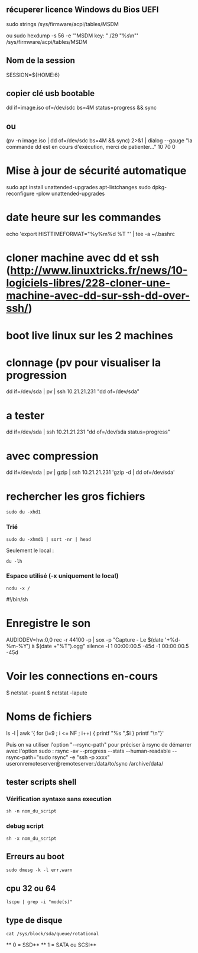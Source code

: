 ## récuperer licence Windows du Bios UEFI
sudo strings /sys/firmware/acpi/tables/MSDM

ou
sudo hexdump -s 56 -e '"MSDM key: " /29 "%s\n"' /sys/firmware/acpi/tables/MSDM

## Nom de la session
SESSION=${HOME:6}

## copier clé usb bootable
dd if=image.iso of=/dev/sdc bs=4M status=progress && sync
## ou
(pv -n image.iso | dd of=/dev/sdc bs=4M && sync) 2>&1 | dialog --gauge "la commande dd est en cours d'exécution, merci de patienter..." 10 70 0

# Mise à jour de sécurité automatique
sudo apt install unattended-upgrades apt-listchanges
sudo dpkg-reconfigure -plow unattended-upgrades

# date heure sur les commandes
echo 'export HISTTIMEFORMAT="%y%m%d %T "' | tee -a ~/.bashrc

# cloner machine avec dd et ssh (http://www.linuxtricks.fr/news/10-logiciels-libres/228-cloner-une-machine-avec-dd-sur-ssh-dd-over-ssh/)
# boot live linux sur les 2 machines
# clonnage (pv pour visualiser la progression
dd if=/dev/sda | pv | ssh 10.21.21.231 "dd of=/dev/sda"
# a tester
dd if=/dev/sda | ssh 10.21.21.231 "dd of=/dev/sda status=progress"
# avec compression
dd if=/dev/sda | pv | gzip | ssh 10.21.21.231  'gzip -d | dd of=/dev/sda'

# rechercher les gros fichiers

	sudo du -xhd1

### Trié

	sudo du -xhmd1 | sort -nr | head


Seulement le local :

	du -lh
### Espace utilisé (-x uniquement le local)
	ncdu -x /

#!/bin/sh
# Enregistre le son
AUDIODEV=hw:0,0 rec -r 44100 -p | sox -p "Capture - Le $(date '+%d-%m-%Y') à $(date +"%T").ogg" silence -l 1 00:00:00.5 -45d -1 00:00:00.5 -45d

# Voir les connections en-cours
$ netstat -puant
$ netstat -lapute

# Noms de fichiers
ls -l | awk '{ for (i=9 ; i <= NF ; i++) { printf "%s ",$i } printf "\n"}'

Puis on va utiliser l'option "--rsync-path" pour préciser à rsync de démarrer avec l'option sudo :
rsync -av --progress --stats --human-readable --rsync-path="sudo rsync" -e "ssh -p xxxx" useronremoteserver@remoteserver:/data/to/sync /archive/data/

## tester scripts shell
### Vérification syntaxe sans execution
	sh -n nom_du_script
### debug script
	sh -x nom_du_script

## Erreurs au boot
	sudo dmesg -k -l err,warn
## cpu 32 ou 64
	lscpu | grep -i "mode(s)"

## type de disque
	cat /sys/block/sda/queue/rotational
** 0 = SSD**
** 1 = SATA ou SCSI**

